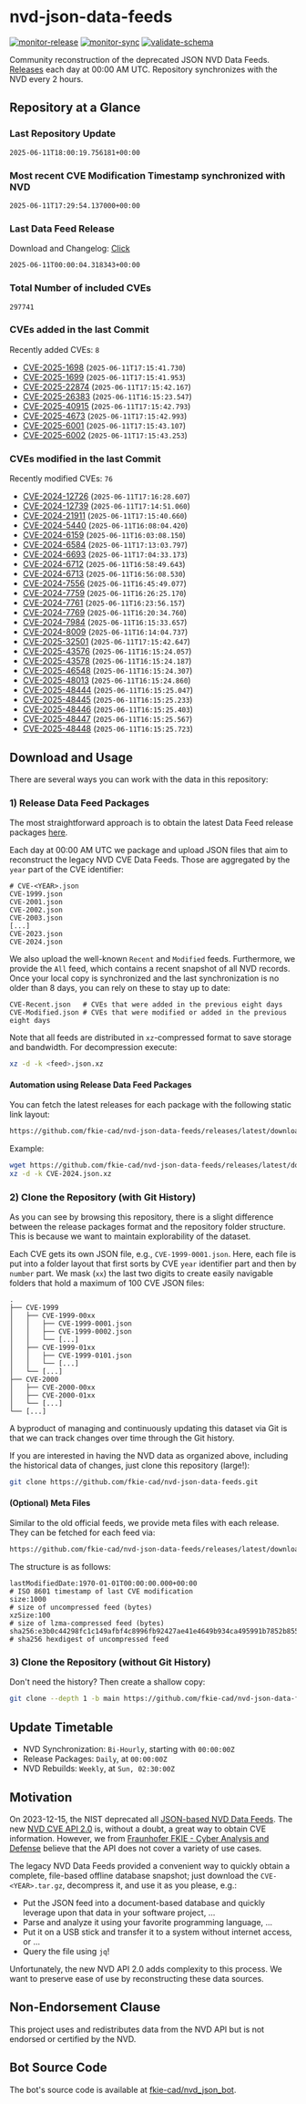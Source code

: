# nvd-json-data-feeds

[![monitor-release](https://github.com/fkie-cad/nvd-json-data-feeds/actions/workflows/monitor_release.yml/badge.svg)](https://github.com/fkie-cad/nvd-json-data-feeds/actions/workflows/monitor_release.yml)
[![monitor-sync](https://github.com/fkie-cad/nvd-json-data-feeds/actions/workflows/monitor_sync.yml/badge.svg)](https://github.com/fkie-cad/nvd-json-data-feeds/actions/workflows/monitor_sync.yml)
[![validate-schema](https://github.com/fkie-cad/nvd-json-data-feeds/actions/workflows/validate_schema.yml/badge.svg)](https://github.com/fkie-cad/nvd-json-data-feeds/actions/workflows/validate_schema.yml)

Community reconstruction of the deprecated JSON NVD Data Feeds.
[Releases](https://github.com/fkie-cad/nvd-json-data-feeds/releases/latest) each day at 00:00 AM UTC.
Repository synchronizes with the NVD every 2 hours.

## Repository at a Glance

### Last Repository Update

```plain
2025-06-11T18:00:19.756181+00:00
```

### Most recent CVE Modification Timestamp synchronized with NVD

```plain
2025-06-11T17:29:54.137000+00:00
```

### Last Data Feed Release

Download and Changelog: [Click](https://github.com/fkie-cad/nvd-json-data-feeds/releases/latest)

```plain
2025-06-11T00:00:04.318343+00:00
```

### Total Number of included CVEs

```plain
297741
```

### CVEs added in the last Commit

Recently added CVEs: `8`

- [CVE-2025-1698](CVE-2025/CVE-2025-16xx/CVE-2025-1698.json) (`2025-06-11T17:15:41.730`)
- [CVE-2025-1699](CVE-2025/CVE-2025-16xx/CVE-2025-1699.json) (`2025-06-11T17:15:41.953`)
- [CVE-2025-22874](CVE-2025/CVE-2025-228xx/CVE-2025-22874.json) (`2025-06-11T17:15:42.167`)
- [CVE-2025-26383](CVE-2025/CVE-2025-263xx/CVE-2025-26383.json) (`2025-06-11T16:15:23.547`)
- [CVE-2025-40915](CVE-2025/CVE-2025-409xx/CVE-2025-40915.json) (`2025-06-11T17:15:42.793`)
- [CVE-2025-4673](CVE-2025/CVE-2025-46xx/CVE-2025-4673.json) (`2025-06-11T17:15:42.993`)
- [CVE-2025-6001](CVE-2025/CVE-2025-60xx/CVE-2025-6001.json) (`2025-06-11T17:15:43.107`)
- [CVE-2025-6002](CVE-2025/CVE-2025-60xx/CVE-2025-6002.json) (`2025-06-11T17:15:43.253`)


### CVEs modified in the last Commit

Recently modified CVEs: `76`

- [CVE-2024-12726](CVE-2024/CVE-2024-127xx/CVE-2024-12726.json) (`2025-06-11T17:16:28.607`)
- [CVE-2024-12739](CVE-2024/CVE-2024-127xx/CVE-2024-12739.json) (`2025-06-11T17:14:51.060`)
- [CVE-2024-21911](CVE-2024/CVE-2024-219xx/CVE-2024-21911.json) (`2025-06-11T17:15:40.660`)
- [CVE-2024-5440](CVE-2024/CVE-2024-54xx/CVE-2024-5440.json) (`2025-06-11T16:08:04.420`)
- [CVE-2024-6159](CVE-2024/CVE-2024-61xx/CVE-2024-6159.json) (`2025-06-11T16:03:08.150`)
- [CVE-2024-6584](CVE-2024/CVE-2024-65xx/CVE-2024-6584.json) (`2025-06-11T17:13:03.797`)
- [CVE-2024-6693](CVE-2024/CVE-2024-66xx/CVE-2024-6693.json) (`2025-06-11T17:04:33.173`)
- [CVE-2024-6712](CVE-2024/CVE-2024-67xx/CVE-2024-6712.json) (`2025-06-11T16:58:49.643`)
- [CVE-2024-6713](CVE-2024/CVE-2024-67xx/CVE-2024-6713.json) (`2025-06-11T16:56:08.530`)
- [CVE-2024-7556](CVE-2024/CVE-2024-75xx/CVE-2024-7556.json) (`2025-06-11T16:45:49.077`)
- [CVE-2024-7759](CVE-2024/CVE-2024-77xx/CVE-2024-7759.json) (`2025-06-11T16:26:25.170`)
- [CVE-2024-7761](CVE-2024/CVE-2024-77xx/CVE-2024-7761.json) (`2025-06-11T16:23:56.157`)
- [CVE-2024-7769](CVE-2024/CVE-2024-77xx/CVE-2024-7769.json) (`2025-06-11T16:20:34.760`)
- [CVE-2024-7984](CVE-2024/CVE-2024-79xx/CVE-2024-7984.json) (`2025-06-11T16:15:33.657`)
- [CVE-2024-8009](CVE-2024/CVE-2024-80xx/CVE-2024-8009.json) (`2025-06-11T16:14:04.737`)
- [CVE-2025-32501](CVE-2025/CVE-2025-325xx/CVE-2025-32501.json) (`2025-06-11T17:15:42.647`)
- [CVE-2025-43576](CVE-2025/CVE-2025-435xx/CVE-2025-43576.json) (`2025-06-11T16:15:24.057`)
- [CVE-2025-43578](CVE-2025/CVE-2025-435xx/CVE-2025-43578.json) (`2025-06-11T16:15:24.187`)
- [CVE-2025-46548](CVE-2025/CVE-2025-465xx/CVE-2025-46548.json) (`2025-06-11T16:15:24.307`)
- [CVE-2025-48013](CVE-2025/CVE-2025-480xx/CVE-2025-48013.json) (`2025-06-11T16:15:24.860`)
- [CVE-2025-48444](CVE-2025/CVE-2025-484xx/CVE-2025-48444.json) (`2025-06-11T16:15:25.047`)
- [CVE-2025-48445](CVE-2025/CVE-2025-484xx/CVE-2025-48445.json) (`2025-06-11T16:15:25.233`)
- [CVE-2025-48446](CVE-2025/CVE-2025-484xx/CVE-2025-48446.json) (`2025-06-11T16:15:25.403`)
- [CVE-2025-48447](CVE-2025/CVE-2025-484xx/CVE-2025-48447.json) (`2025-06-11T16:15:25.567`)
- [CVE-2025-48448](CVE-2025/CVE-2025-484xx/CVE-2025-48448.json) (`2025-06-11T16:15:25.723`)


## Download and Usage

There are several ways you can work with the data in this repository:

### 1) Release Data Feed Packages

The most straightforward approach is to obtain the latest Data Feed release packages [here](https://github.com/fkie-cad/nvd-json-data-feeds/releases/latest).

Each day at 00:00 AM UTC we package and upload JSON files that aim to reconstruct the legacy NVD CVE Data Feeds.
Those are aggregated by the `year` part of the CVE identifier:

```
# CVE-<YEAR>.json
CVE-1999.json
CVE-2001.json
CVE-2002.json
CVE-2003.json
[...]
CVE-2023.json
CVE-2024.json
```

We also upload the well-known `Recent` and `Modified` feeds.
Furthermore, we provide the `All` feed, which contains a recent snapshot of all NVD records.
Once your local copy is synchronized and the last synchronization is no older than 8 days, you can rely on these to stay up to date:

```plain
CVE-Recent.json   # CVEs that were added in the previous eight days
CVE-Modified.json # CVEs that were modified or added in the previous eight days
```

Note that all feeds are distributed in `xz`-compressed format to save storage and bandwidth.
For decompression execute:

```sh
xz -d -k <feed>.json.xz
```

#### Automation using Release Data Feed Packages

You can fetch the latest releases for each package with the following static link layout:

```sh
https://github.com/fkie-cad/nvd-json-data-feeds/releases/latest/download/CVE-<YEAR>.json.xz
```

Example:

```sh
wget https://github.com/fkie-cad/nvd-json-data-feeds/releases/latest/download/CVE-2024.json.xz
xz -d -k CVE-2024.json.xz
```

### 2) Clone the Repository (with Git History)

As you can see by browsing this repository, there is a slight difference between the release packages format and the repository folder structure.
This is because we want to maintain explorability of the dataset.

Each CVE gets its own JSON file, e.g., `CVE-1999-0001.json`.
Here, each file is put into a folder layout that first sorts by CVE `year` identifier part and then by `number` part.
We mask (`xx`) the last two digits to create easily navigable folders that hold a maximum of 100 CVE JSON files:

```plain
.
├── CVE-1999
│   ├── CVE-1999-00xx
│   │   ├── CVE-1999-0001.json
│   │   ├── CVE-1999-0002.json
│   │   └── [...]
│   ├── CVE-1999-01xx
│   │   ├── CVE-1999-0101.json
│   │   └── [...]
│   └── [...]
├── CVE-2000
│   ├── CVE-2000-00xx
│   ├── CVE-2000-01xx
│   └── [...]
└── [...]
```

A byproduct of managing and continuously updating this dataset via Git is that we can track changes over time through the Git history.

If you are interested in having the NVD data as organized above, including the historical data of changes, just clone this repository (large!):

```sh
git clone https://github.com/fkie-cad/nvd-json-data-feeds.git
```

#### (Optional) Meta Files

Similar to the old official feeds, we provide meta files with each release. They can be fetched for each feed via:

```sh
https://github.com/fkie-cad/nvd-json-data-feeds/releases/latest/download/CVE-<YEAR>.meta
```

The structure is as follows:

```plain
lastModifiedDate:1970-01-01T00:00:00.000+00:00                          # ISO 8601 timestamp of last CVE modification
size:1000                                                               # size of uncompressed feed (bytes)
xzSize:100                                                              # size of lzma-compressed feed (bytes)
sha256:e3b0c44298fc1c149afbf4c8996fb92427ae41e4649b934ca495991b7852b855 # sha256 hexdigest of uncompressed feed
```

### 3) Clone the Repository (without Git History)

Don't need the history? Then create a shallow copy:

```sh
git clone --depth 1 -b main https://github.com/fkie-cad/nvd-json-data-feeds.git
```


## Update Timetable

* NVD Synchronization: `Bi-Hourly`, starting with `00:00:00Z`
* Release Packages: `Daily`, at `00:00:00Z`
* NVD Rebuilds: `Weekly`, at `Sun, 02:30:00Z`


## Motivation

On 2023-12-15, the NIST deprecated all [JSON-based NVD Data Feeds](https://nvd.nist.gov/vuln/data-feeds#divRetirementBanner-1).
The new [NVD CVE API 2.0](https://nvd.nist.gov/developers/vulnerabilities) is, without a doubt, a great way to obtain CVE information.
However, we from [Fraunhofer FKIE - Cyber Analysis and Defense](https://www.fkie.fraunhofer.de/en/departments/cad.html) believe that the API does not cover a variety of use cases.

The legacy NVD Data Feeds provided a convenient way to quickly obtain a complete, file-based offline database snapshot; just download the `CVE-<YEAR>.tar.gz`, decompress it, and use it as you please, e.g.:

- Put the JSON feed into a document-based database and quickly leverage upon that data in your software project, ...
- Parse and analyze it using your favorite programming language, ...
- Put it on a USB stick and transfer it to a system without internet access, or ...
- Query the file using `jq`!

Unfortunately, the new NVD API 2.0 adds complexity to this process.
We want to preserve ease of use by reconstructing these data sources.

## Non-Endorsement Clause

This project uses and redistributes data from the NVD API but is not endorsed or certified by the NVD.

## Bot Source Code

The bot's source code is available at [fkie-cad/nvd\_json\_bot](https://github.com/fkie-cad/nvd_json_bot).